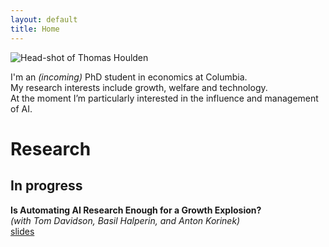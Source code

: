 ```yaml
---
layout: default
title: Home
---
```


<div class="hero" markdown="1">

<img src="/assets/me.jpg" alt="Head-shot of Thomas Houlden" class="headshot">

<div class="bio">

I'm an <em>(incoming)</em> PhD student in economics at Columbia.  
My research interests include growth, welfare and technology.  
At the moment I’m particularly interested in the influence and management of AI.

</div>
</div>

# Research

## In progress

**Is Automating AI Research Enough for a Growth Explosion?**  
*(with Tom Davidson, Basil Halperin, and Anton Korinek)*  
[slides](/assets/papers/ai-growth-explosion-slides.pdf)
